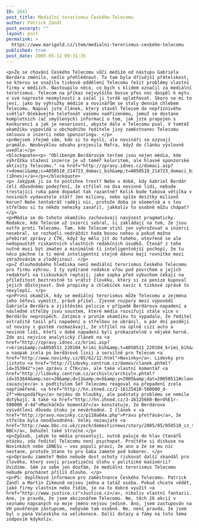 ```yaml
---
ID: 1641
post_title: Mediální terorismus Českého Telecomu
author: Patrick Zandl
post_excerpt: ""
layout: post
permalink: >
  https://www.marigold.cz/item/medialni-terorismus-ceskeho-telecomu
published: true
post_date: 2005-05-12 09:31:35
---
```

	<p>Že se chování Českého Telecomu vůči médiím od nástupu Gabriela Berdára změnilo, nešlo přehlédnout. Ta tam byla dřívější přátelskost, se kterou se snažilo tiskové oddělení Telecomu řešit problémy vlastní firmy v médiích. Nastoupilo něco, co bych s klidem označil za mediální terorismus. Telecom na příkaz nejvyššího bosse přes noc dospěl k mýtu o své naprosté neomylnosti a začal ji tvrdě uplatňovat. Skoro se mi to jeví, jako by výhružky médiím a novinářům se staly denním chlebem Telecomu. Napsal jste článek, který stavěl Telecom do nepříznivého světla? Očekávejte telefonát vašemu nadřízenému, jemuž se dostane kompletních (ač smyšlených) informací o tom, jak jste propojen s konkurencí a jak je neseriosní, abyste dále o Telecomu psal. V tomtéž okamžiku vypovídá u obchodního ředitele jiný zaměstnanec Telecomu smlouvu o inzerci nebo sponzoringu. </p>
	<p>Nejsem zřejmě sám, kdo si to myslí, ale novináři se ozývají pramálo. Neobvyklou odvahu projevila Mafra, když do článku výslovně uvedla:</p>
	<blockquote><p> "Oblíbeným Berdárovým terčem jsou nejen média, kde výhrůžka stažení inzerce je už téměř koloritem, ale hlavně sponzorské aktivity Telecomu." <a href="http://zpravy.idnes.cz/domaci.asp?r=domaci&amp;c=A050510_214723_domaci_bih&amp;t=A050510_214723_domaci_bih&amp;r2=domaci">(iDnes)</a></p></blockquote>
	<p> Jakýpak ji za to postihne trest? Nebo v době, kdy Gabriel Berdár čelí důvodnému podezření, že střílel na dva nevinné lidi, nebude trestající ruka páně dopadat tak razantně? Kolik bude taková větička v novinách vydavatele stát? Jen miliony, nebo spíše desítky milionů korun? Nebo tentokrát raději nic, protože doba je ošemetná a s tou střelbou si to někdo nehezky zavařil, jakkoliv to osobně můžu chápat?</p>
	<p>Média se do tohoto okamžiku zachovávají navýsost pragmaticky. Redakce, kde Telecom už inzerci sebral, si zakládají na tom, že jsou ostře proti Telecomu. Tam, kde Telecom stihl jen vyhrožovat a inzerci nesebral, se rozhodli nedráždit hada bosou nohou a pokud možno přebírat zprávy z ČTK, když by mělo jít do tuhého, otevřeně se ale nedopouštět riskantních vlastních redakčních úsudků. Čtenář z toho nutně musí být zmaten a minimálně ti inteligentnější pochopí, že tu něco páchne (a ti méně inteligentní stejně dávno mají rovnítko mezi zdražováním a zlodějinou). </p>
	<p>Z dlouhodobého hlediska není mediální terorismus Českého Telecomu pro firmu výhrou. I ty vydírané redakce vřou pod povrchem a jejich redaktoři na tiskovkách reptají; jako sopka před výbuchem čekají na příležitost beztrestně to vrátit člověku, který si za peníze kupoval jejich důstojnost. Dvě propisky a chlebíček navíc k tiskové zprávě to nevylepší. </p>
	<p>První okamžik, kdy se mediální terorismus může Telecomu a zejména jeho šéfovi vymstít, právě přišel. Zjevné rozpory mezi výpovědí Gabriela Berdára a zjištěními policie v případě Berdárova napadení a následné střelby jsou soustem, které média rozviřují stále více v Berdárův neprospěch. Zatímco v prvním okamžiku to vypadalo, že ředitel ostražitě tasil při napadení a střelbou se ubránil, o pár dní později už noviny s gustem rozmazávají, že střílel na úplně cizí auto a nevinné lidi, kteří v době napadení byli prokazatelně v nějaké herně. Zde asi nejvíce analytický článek na <a href="http://zpravy.idnes.cz/krimi.asp?r=krimi&amp;c=A050511_220104_krimi_bih&amp;t=A050511_220104_krimi_bih&amp;r2=krimi">iDNES</a> a naopak zcela po berdárově linii a servilně pro Telecom <a href="http://www.novinky.cz/05/62/12.html">Novinky</a>. Lidovky pro jistotu <a href="http://lidovky.centrum.cz/domov/clanek.phtml?id=353942">jen zprávu z ČTK</a>, ale také vlastní komentář <a href="http://lidovky.centrum.cz/archivln/archivln.phtml?id=353644&amp;sec=20&amp;d=11&amp;m=5&amp;y=2005&amp;dat=20050511#clanek">Postavení zavazuje</a> s podtitulem Šéf Telecomu reagoval na přepadení zcela nepřiměřeně. <a href="http://hn.ihned.cz/2-16125410-500000_d-2f">Hospodářky</a> nejdou do hloubky, ale podstaty problému se nemile dotýkají. A také <a href="http://hn.ihned.cz/3-16125660-Berd%E1r-500000_d-4d">Macháčkův komentář</a> konstatuje, že Berdárovo vysvětlení důvodu útoku je nevěrhodné. I článek v <a href="http://pravo.novinky.cz/p110a04a.php">Právu přetřásá</a>, že střelba byla neodůvodněná. Velmi nezaujaté <a href="http://www.bbc.co.uk/czech/domesticnews/story/2005/05/050510_cz_telecom_1630.shtml">je BBC</a>, bohužel také stručné.</p>
	<p>Způsob, jakým to média presentují, nutně pašuje do hlav čtenářů otázku, zda ředitel Telecomu není psychopat. Pročtěte si diskuse na Novinkách nebo iDNESu – vox populi praví, že ano a že se mu nic nestane, protože Stano to pro Gaba zamete pod koberec. </p>
	<p>Opravdu zamete? Nebo nebude dost ochoty riskovat další skandál pro člověka, který svoji privatizační úlohu v politické mašinérii? Uvidíme. Sám za sebe jen doufám, že mediální terorismus Telecomu nebude procházet příliš dlouho. </p>
	<p>PS: doplňkové informace pro zaměstnance Českého Telecomu. Patrick Zandl a Martin Zikmund nejsou jedna a tatáž osoba. Pokud chcete vědět, jaké firmy vlastním nebo řídím, je na to dobré využít <a href="http://www.justice.cz">Justice.cz</a>, nikoliv vlastní fantazii. Ano, je pravda, že jsem akcionářem Telecomu. Ne, těch 26 akcií v seznamu napsaných na moje jméno nejsou jediné. Ano, jsem zastupován na VH pověřeným zástupcem, nebývám tam osobně. Ne, není pravda, že jsem byl u pana Valeskiho na velikonoce. Další dotazy a fámy na toto téma zodpovím kdykoliv.
</p>